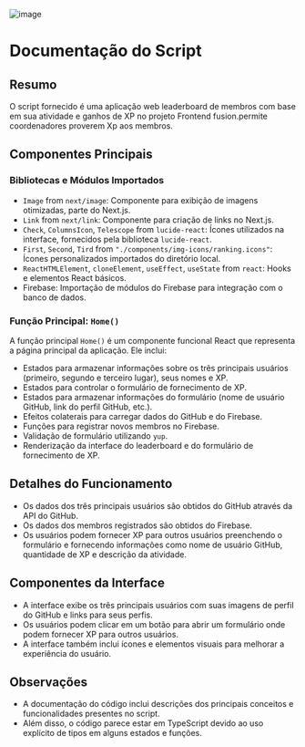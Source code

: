 

![image](https://github.com/dinhoSilwa/xpmanagemwebapp/assets/143217996/0be9d3c7-6d74-46c8-8507-f42112db351f)

# Documentação do Script

## Resumo

O script fornecido é uma aplicação web leaderboard de membros com base em sua atividade e ganhos de XP no projeto Frontend fusion.permite coordenadores proverem Xp aos membros.

## Componentes Principais

### Bibliotecas e Módulos Importados

- `Image` from `next/image`: Componente para exibição de imagens otimizadas, parte do Next.js.
- `Link` from `next/link`: Componente para criação de links no Next.js.
- `Check`, `ColumnsIcon`, `Telescope` from `lucide-react`: Ícones utilizados na interface, fornecidos pela biblioteca `lucide-react`.
- `First`, `Second`, `Tird` from `"./components/img-icons/ranking.icons"`: Ícones personalizados importados do diretório local.
- `ReactHTMLElement`, `cloneElement`, `useEffect`, `useState` from `react`: Hooks e elementos React básicos.
- Firebase: Importação de módulos do Firebase para integração com o banco de dados.

### Função Principal: `Home()`

A função principal `Home()` é um componente funcional React que representa a página principal da aplicação. Ele inclui:

- Estados para armazenar informações sobre os três principais usuários (primeiro, segundo e terceiro lugar), seus nomes e XP.
- Estados para controlar o formulário de fornecimento de XP.
- Estados para armazenar informações do formulário (nome de usuário GitHub, link do perfil GitHub, etc.).
- Efeitos colaterais para carregar dados do GitHub e do Firebase.
- Funções para registrar novos membros no Firebase.
- Validação de formulário utilizando `yup`.
- Renderização da interface do leaderboard e do formulário de fornecimento de XP.

## Detalhes do Funcionamento

- Os dados dos três principais usuários são obtidos do GitHub através da API do GitHub.
- Os dados dos membros registrados são obtidos do Firebase.
- Os usuários podem fornecer XP para outros usuários preenchendo o formulário e fornecendo informações como nome de usuário GitHub, quantidade de XP e descrição da atividade.

## Componentes da Interface

- A interface exibe os três principais usuários com suas imagens de perfil do GitHub e links para seus perfis.
- Os usuários podem clicar em um botão para abrir um formulário onde podem fornecer XP para outros usuários.
- A interface também inclui ícones e elementos visuais para melhorar a experiência do usuário.

## Observações

- A documentação do código inclui descrições dos principais conceitos e funcionalidades presentes no script.
- Além disso, o código parece estar em TypeScript devido ao uso explícito de tipos em alguns estados e funções.
